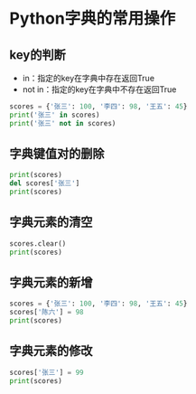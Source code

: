 # Python字典的常用操作
## key的判断
   - in：指定的key在字典中存在返回True
   - not in：指定的key在字典中不存在返回True

```Python
scores = {'张三': 100, '李四': 98, '王五': 45}
print('张三' in scores)
print('张三' not in scores)
```

## 字典键值对的删除

```Python
print(scores)
del scores['张三']
print(scores)
```

## 字典元素的清空

```Python
scores.clear()
print(scores)
```

## **字典元素的新增**

```Python
scores = {'张三': 100, '李四': 98, '王五': 45}
scores['陈六'] = 98
print(scores)
```

## **字典元素的修改**

```Python
scores['张三'] = 99
print(scores)
```
